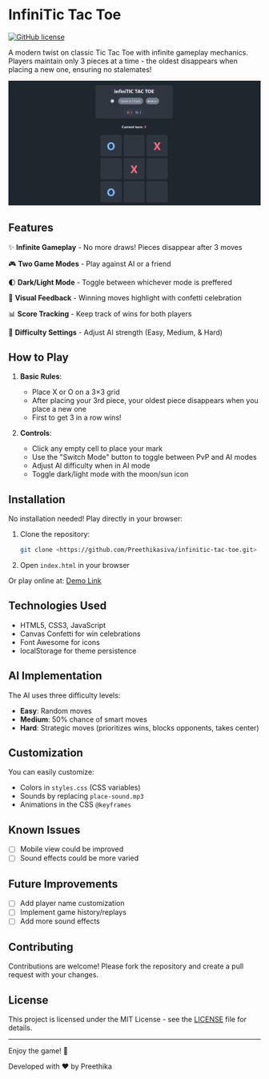 # InfiniTic Tac Toe
    
  [![GitHub license](<https://img.shields.io/badge/license-MIT-blue.svg>)](<https://github.com/Preethikasiva/infinitic-tac-toe/blob/main/LICENSE>)
    
   A modern twist on classic Tic Tac Toe with infinite gameplay mechanics. Players maintain only 3 pieces at a time - the oldest disappears when placing a new one, ensuring no stalemates!
    
  ![Game Screenshot](screenshot.png)
    
  ## Features
  
  ✨ **Infinite Gameplay** - No more draws! Pieces disappear after 3 moves
  
  🎮 **Two Game Modes** - Play against AI or a friend
  
  🌓 **Dark/Light Mode** - Toggle between whichever mode is preffered 
  
  🎨 **Visual Feedback** - Winning moves highlight with confetti celebration
  
  📊 **Score Tracking** - Keep track of wins for both players
  
  🔧 **Difficulty Settings** - Adjust AI strength (Easy, Medium, & Hard)
  
  
  ## How to Play
  
  1. **Basic Rules**:
     - Place X or O on a 3×3 grid
     - After placing your 3rd piece, your oldest piece disappears when you place a new one
     - First to get 3 in a row wins!
  
  2. **Controls**:
     - Click any empty cell to place your mark
     - Use the "Switch Mode" button to toggle between PvP and AI modes
     - Adjust AI difficulty when in AI mode
     - Toggle dark/light mode with the moon/sun icon
  
  ## Installation
  
  No installation needed! Play directly in your browser:
  
  1. Clone the repository:
     ```bash
     git clone <https://github.com/Preethikasiva/infinitic-tac-toe.git>
     
     ```
  
  1. Open `index.html` in your browser
  
  Or play online at: [Demo Link](http://infinitictactoe.com/)
  
  ## Technologies Used
  
  - HTML5, CSS3, JavaScript
  - Canvas Confetti for win celebrations
  - Font Awesome for icons
  - localStorage for theme persistence
  
  ## AI Implementation
  
  The AI uses three difficulty levels:
  
  - **Easy**: Random moves
  - **Medium**: 50% chance of smart moves
  - **Hard**: Strategic moves (prioritizes wins, blocks opponents, takes center)
  
  ## Customization
  
  You can easily customize:
  
  - Colors in `styles.css` (CSS variables)
  - Sounds by replacing `place-sound.mp3`
  - Animations in the CSS `@keyframes`
  
  ## Known Issues
  
  - [ ]  Mobile view could be improved
  - [ ]  Sound effects could be more varied
  
  ## Future Improvements
  
  - [ ]  Add player name customization
  - [ ]  Implement game history/replays
  - [ ]  Add more sound effects
  
  ## Contributing
  
  Contributions are welcome! Please fork the repository and create a pull request with your changes.
  
  ## License
  
  This project is licensed under the MIT License - see the [LICENSE](https://www.notion.so/LICENSE) file for details.
  
  ---
  
  Enjoy the game! 🎉
  
  Developed with ❤️ by Preethika
